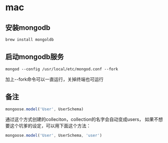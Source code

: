 # mac

## 安装mongodb

``` bash
brew install mongoldb
```

## 启动mongodb服务

``` base
mongod --config /usr/local/etc/mongod.conf --fork
```

加上--fork命令可以一直运行，关掉终端也可运行

## 备注

``` js
mongoose.model('User', UserSchema)
```

通过这个方式创建的colleciton，collection的名字会自动变成users，
如果不想要这个坑爹的设定，可以用下面这个方法：

``` js
mongoose.model('User', UserSchema, 'user')
```